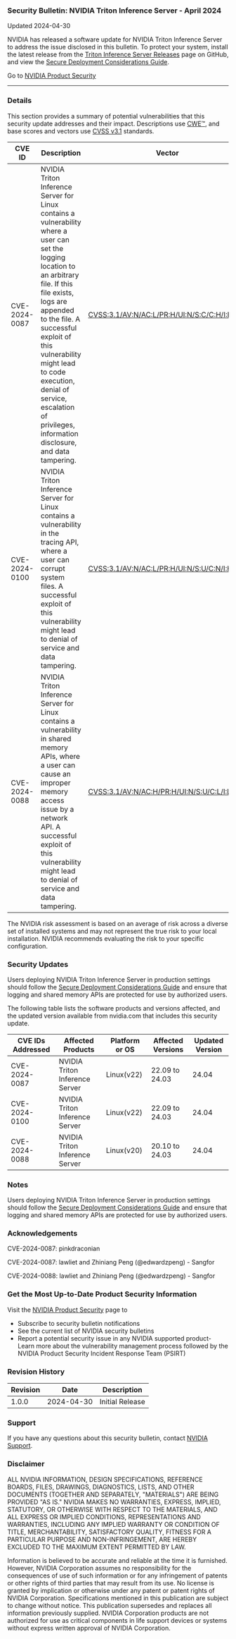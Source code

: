 ### Security Bulletin: NVIDIA Triton Inference Server - April 2024

Updated 2024-04-30

NVIDIA has released a software update for NVIDIA Triton Inference Server to address the issue disclosed in this bulletin.  To protect your system, install the latest release from the <a href="https://github.com/triton-inference-server/server/releases">Triton Inference Server Releases</a> page on GitHub, and view the <a href="https://github.com/triton-inference-server/server/blob/main/docs/customization_guide/deploy.md">Secure Deployment Considerations Guide</a>.

Go to [NVIDIA Product Security](https://www.nvidia.com/security/)

_______________________________________________________________________________________________________________________________________________

### Details

This section provides a summary of potential vulnerabilities that this security update addresses and their impact. Descriptions use [CWE™](https://cwe.mitre.org/), and base scores and vectors use [CVSS v3.1](https://www.first.org/cvss/specification-document) standards.

| **CVE ID** | **Description** | **Vector** | **Base Score** | **Severity** | **CWE** | **Impacts** |
| ---------- | ---------------- | ---------- | -------------- | ------------ | -------- | ------------ |
| CVE-2024-0087 | NVIDIA Triton Inference Server for Linux contains a vulnerability where a user can set the logging location to an arbitrary file. If this file exists, logs are appended to the file. A successful exploit of this vulnerability might lead to code execution, denial of service, escalation of privileges, information disclosure, and data tampering. | [CVSS:3.1/AV:N/AC:L/PR:H/UI:N/S:C/C:H/I:L/A:H](https://www.first.org/cvss/calculator/3.1#CVSS:3.1/AV:N/AC:L/PR:H/UI:N/S:C/C:H/I:L/A:H) | 9 | CRITICAL | [CWE-73](https://cwe.mitre.org/data/definitions/73.html) | Code Execution, Denial of Service, Escalation of Privileges, Information Disclosure, Data Tampering |
| CVE-2024-0100 | NVIDIA Triton Inference Server for Linux contains a vulnerability in the tracing API, where a user can corrupt system files. A successful exploit of this vulnerability might lead to denial of service and data tampering. | [CVSS:3.1/AV:N/AC:L/PR:H/UI:N/S:U/C:N/I:H/A:H](https://www.first.org/cvss/calculator/3.1#CVSS:3.1/AV:N/AC:L/PR:H/UI:N/S:U/C:N/I:H/A:H) | 6.5 | MEDIUM | [CWE-73](https://cwe.mitre.org/data/definitions/73.html) | Data Tampering, Denial of Service |
| CVE-2024-0088 | NVIDIA Triton Inference Server for Linux contains a vulnerability in shared memory APIs, where a user can cause an improper memory access issue by a network API. A successful exploit of this vulnerability might lead to denial of service and data tampering. | [CVSS:3.1/AV:N/AC:H/PR:H/UI:N/S:U/C:L/I:L/A:H](https://www.first.org/cvss/calculator/3.1#CVSS:3.1/AV:N/AC:H/PR:H/UI:N/S:U/C:L/I:L/A:H) | 5.5 | MEDIUM | [CWE-119](https://cwe.mitre.org/data/definitions/119.html) | Denial of Service, Data Tampering |

The NVIDIA risk assessment is based on an average of risk across a diverse set of installed systems and may not represent the true risk to your local installation. NVIDIA recommends evaluating the risk to your specific configuration.

### Security Updates

Users deploying NVIDIA Triton Inference Server in production settings should follow the <a href="https://github.com/triton-inference-server/server/blob/main/docs/customization_guide/deploy.md">Secure Deployment Considerations Guide</a> and ensure that logging and shared memory APIs are protected for use by authorized users.

The following table lists the software products and versions affected, and the updated version available from nvidia.com that includes this security update.

| **CVE IDs Addressed** | **Affected Products** | **Platform or OS** | **Affected Versions** | **Updated Version** |
| --------------------- | --------------------- | ----------------- | --------------------- | ------------------- |
| CVE-2024-0087 | NVIDIA Triton Inference Server | Linux(v22) | 22.09 to 24.03 | 24.04 |
| CVE-2024-0100 | NVIDIA Triton Inference Server | Linux(v22) | 22.09 to 24.03 | 24.04 |
| CVE-2024-0088 | NVIDIA Triton Inference Server | Linux(v20) | 20.10 to 24.03 | 24.04 |

### Notes

Users deploying NVIDIA Triton Inference Server in production settings should follow the <a href="https://github.com/triton-inference-server/server/blob/main/docs/customization_guide/deploy.md">Secure Deployment Considerations Guide</a> and ensure that logging and shared memory APIs are protected for use by authorized users.


### Acknowledgements

CVE-2024-0087: pinkdraconian

CVE-2024-0087: lawliet and Zhiniang Peng (@edwardzpeng) - Sangfor

CVE-2024-0088: lawliet and Zhiniang Peng (@edwardzpeng) - Sangfor



### Get the Most Up-to-Date Product Security Information

Visit the [NVIDIA Product Security](https://www.nvidia.com/security/) page to

- Subscribe to security bulletin notifications
- See the current list of NVIDIA security bulletins
- Report a potential security issue in any NVIDIA supported product- Learn more about the vulnerability management process followed by the NVIDIA Product Security Incident Response Team (PSIRT)
### Revision History

| **Revision** | **Date** | **Description** |
| ------------ | -------- | --------------- |
| 1.0.0 | 2024-04-30 | Initial Release |

### Support
If you have any questions about this security bulletin, contact [NVIDIA Support](https://www.nvidia.com/object/support.html).

### Disclaimer
ALL NVIDIA INFORMATION, DESIGN SPECIFICATIONS, REFERENCE BOARDS, FILES, DRAWINGS, DIAGNOSTICS, LISTS, AND OTHER DOCUMENTS (TOGETHER AND SEPARATELY, "MATERIALS") ARE BEING PROVIDED "AS IS." NVIDIA MAKES NO WARRANTIES, EXPRESS, IMPLIED, STATUTORY, OR OTHERWISE WITH RESPECT TO THE MATERIALS, AND ALL EXPRESS OR IMPLIED CONDITIONS, REPRESENTATIONS AND WARRANTIES, INCLUDING ANY IMPLIED WARRANTY OR CONDITION OF TITLE, MERCHANTABILITY, SATISFACTORY QUALITY, FITNESS FOR A PARTICULAR PURPOSE AND NON-INFRINGEMENT, ARE HEREBY EXCLUDED TO THE MAXIMUM EXTENT PERMITTED BY LAW. 

Information is believed to be accurate and reliable at the time it is furnished. However, NVIDIA Corporation assumes no responsibility for the consequences of use of such information or for any infringement of patents or other rights of third parties that may result from its use. No license is granted by implication or otherwise under any patent or patent rights of NVIDIA Corporation. Specifications mentioned in this publication are subject to change without notice. This publication supersedes and replaces all information previously supplied. NVIDIA Corporation products are not authorized for use as critical components in life support devices or systems without express written approval of NVIDIA Corporation.

